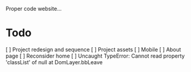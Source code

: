 Proper code website...

# Todo

[ ] Project redesign and sequence
[ ] Project assets
[ ] Mobile
[ ] About page
[ ] Reconsider home
[ ] Uncaught TypeError: Cannot read property 'classList' of null at DomLayer.bbLeave